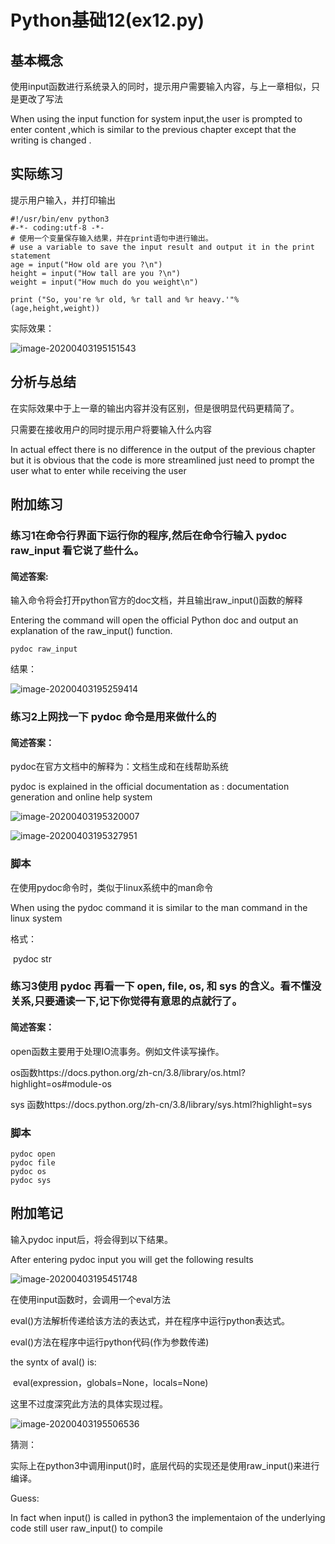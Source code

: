 # Python基础12(ex12.py)

## 基本概念

使用input函数进行系统录入的同时，提示用户需要输入内容，与上一章相似，只是更改了写法

When using the input function for system input,the user is prompted to enter content ,which is similar to the previous chapter except that the writing is changed .

## 实际练习

提示用户输入，并打印输出

```
#!/usr/bin/env python3
#-*- coding:utf-8 -*-
# 使用一个变量保存输入结果，并在print语句中进行输出。
# use a variable to save the input result and output it in the print statement
age = input("How old are you ?\n")
height = input("How tall are you ?\n")
weight = input("How much do you weight\n")

print ("So, you're %r old, %r tall and %r heavy.'"%(age,height,weight))
```

实际效果：

![image-20200403195151543](https://raw.githubusercontent.com/christopher-x/images/main/image-20200403195151543.png)

## 分析与总结

在实际效果中于上一章的输出内容并没有区别，但是很明显代码更精简了。

只需要在接收用户的同时提示用户将要输入什么内容

In actual effect there is no difference in the output of the previous chapter but it is obvious that the code is more streamlined just need to prompt the user what to enter while receiving the user

## 附加练习

### 练习1在命令行界面下运行你的程序,然后在命令行输入 pydoc raw_input 看它说了些什么。

#### 简述答案:

输入命令将会打开python官方的doc文档，并且输出raw_input()函数的解释

Entering the command will open the official Python doc and output an explanation of the raw_input() function.

```
pydoc raw_input
```

结果：

![image-20200403195259414](https://raw.githubusercontent.com/christopher-x/images/main/image-20200403195259414.png)



### 练习2上网找一下 pydoc 命令是用来做什么的

#### 简述答案：

pydoc在官方文档中的解释为：文档生成和在线帮助系统

pydoc is explained in the official documentation as : documentation generation and online help system

![image-20200403195320007](https://raw.githubusercontent.com/christopher-x/images/main/image-20200403195320007.png)

![image-20200403195327951](https://raw.githubusercontent.com/christopher-x/images/main/image-20200403195327951.png)

### 脚本

在使用pydoc命令时，类似于linux系统中的man命令

When using the pydoc command it is similar to the man command in the linux system

格式：

​	pydoc str 

### 练习3使用 pydoc 再看一下 open, file, os, 和 sys 的含义。看不懂没关系,只要通读一下,记下你觉得有意思的点就行了。

#### 简述答案：

open函数主要用于处理IO流事务。例如文件读写操作。

os函数https://docs.python.org/zh-cn/3.8/library/os.html?highlight=os#module-os

sys 函数https://docs.python.org/zh-cn/3.8/library/sys.html?highlight=sys

### 脚本

```
pydoc open
pydoc file
pydoc os
pydoc sys
```

## 附加笔记

输入pydoc input后，将会得到以下结果。

After entering pydoc input you will get the following results

![image-20200403195451748](https://raw.githubusercontent.com/christopher-x/images/main/image-20200403195451748.png)

在使用input函数时，会调用一个eval方法

eval()方法解析传递给该方法的表达式，并在程序中运行python表达式。

eval()方法在程序中运行python代码(作为参数传递)

the syntx of aval() is:

​	eval(expression，globals=None，locals=None)

这里不过度深究此方法的具体实现过程。

![image-20200403195506536](https://raw.githubusercontent.com/christopher-x/images/main/image-20200403195506536.png)

猜测：

实际上在python3中调用input()时，底层代码的实现还是使用raw_input()来进行编译。

Guess:

In fact when input() is called in python3 the implementaion of the underlying code still user raw_input() to compile